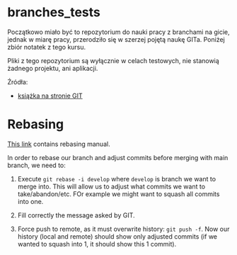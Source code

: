 # branches_tests

Początkowo miało być to repozytorium do nauki pracy z branchami na gicie, jednak w miarę pracy, przerodziło się w szerzej pojętą naukę GITa. Poniżej zbiór notatek z tego kursu.

Pliki z tego repozytorium są wyłącznie w celach testowych, nie stanowią żadnego projektu, ani aplikacji.

Źródła:
- [książka na stronie GIT](https://git-scm.com/book/en/v2/Getting-Started-Getting-Help)

# Rebasing

[This link](http://git-scm.com/docs/git-rebase#_interactive_mode) contains rebasing manual.

In order to rebase our branch and adjust commits before merging with main branch, we need to:

1. Execute `git rebase -i develop` where `develop` is branch we want to merge into. This will allow us to adjust what commits we want to take/abandon/etc. FOr example we might want to squash all commits into one.

2. Fill correctly the message asked by GIT.

3. Force push to remote, as it must overwrite history: `git push -f`. Now our history (local and remote) should show only adjusted commits (if we wanted to squash into 1, it should show this 1 commit).
